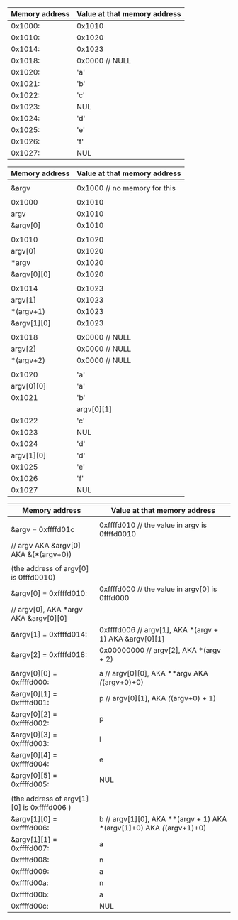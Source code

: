 

| Memory address|    Value at that memory address|
|-----|----|
|0x1000:            | 0x1010                        |
|0x1010:            | 0x1020                        |
|0x1014:            | 0x1023                        |
|0x1018:            | 0x0000 // NULL                |
|0x1020:            | 'a'                           |
|0x1021:            | 'b'                           |
|0x1022:            | 'c'                           |
|0x1023:            | NUL                           |
|0x1024:            | 'd'                           |
|0x1025:            | 'e'                           |
|0x1026:            | 'f'                           |
|0x1027:            | NUL                           |




| Memory address|    Value at that memory address|
|-----|----|
| | |
|&argv              | 0x1000  // no memory for this |
| | |
|0x1000            | 0x1010                        |
|argv               | 0x1010                        |
|&argv[0]           | 0x1010                        |
| | |
|0x1010            | 0x1020                        |
|argv[0]            | 0x1020                        |
|*argv              | 0x1020                        |
|&argv[0][0]        | 0x1020                        |
| | |                                               
|0x1014            | 0x1023                        |
|argv[1]            | 0x1023                        |
|*(argv+1)          | 0x1023                        |
|&argv[1][0]        | 0x1023                        |
| | |                                               
|0x1018            | 0x0000 // NULL                |
|argv[2]            | 0x0000 // NULL                |
|*(argv+2)          | 0x0000 // NULL                |
| | |                                               
|0x1020            | 'a'                           |
|argv[0][0]         | 'a'                           |
|0x1021            | 'b'                           |
||argv[0][1]        |  'b'                          |
|0x1022            | 'c'                           |
|0x1023            | NUL                           |
|0x1024            | 'd'                           |
|argv[1][0]         | 'd'                           |
|0x1025            | 'e'                           |
|0x1026            | 'f'                           |
|0x1027            | NUL                           |


| Memory address|    Value at that memory address|
|-----|----|
| | |
|&argv = 0xffffd01c | 0xffffd010  // the value in argv is 0ffffd0010
                                   // argv  AKA  &argv[0]  AKA  &(*(argv+0)) |
| | |
|(the address of argv[0] is 0fffd0010)| |
|&argv[0] = 0xffffd010: |0xffffd000 // the value in argv[0] is 0fffd000
                                  // argv[0], AKA *argv       AKA  &argv[0][0]   |
|&argv[1] = 0xffffd014: |0xffffd006 // argv[1], AKA *(argv + 1) AKA  &argv[0][1]|
|&argv[2] = 0xffffd018: |0x00000000 // argv[2], AKA *(argv + 2)|
| | |
|&argv[0][0] = 0xffffd000: |a // argv[0][0], AKA **argv    AKA  *(*(argv+0)+0)  |
|&argv[0][1] = 0xffffd001: |p // argv[0][1], AKA *(*(argv+0) + 1)|
|&argv[0][2] = 0xffffd002: |p|
|&argv[0][3] = 0xffffd003: |l|
|&argv[0][4] = 0xffffd004: |e|
|&argv[0][5] = 0xffffd005: |NUL|
| | |
|(the address of argv[1][0] is 0xffffd006 )| |
|&argv[1][0] = 0xffffd006: |b // argv[1][0], AKA **(argv + 1)  AKA   *(argv[1]+0)  AKA   *(*(argv+1)+0)  |
|&argv[1][1] = 0xffffd007: |a   |
|0xffffd008:| n      |
|0xffffd009:| a     |
|0xffffd00a:| n     |
|0xffffd00b:| a     |
|0xffffd00c:| NUL  |
